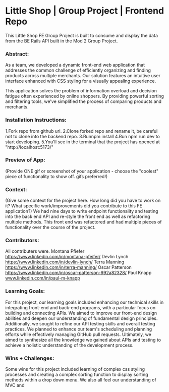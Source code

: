 # Little Shop | Group Project | Frontend  Repo

This Little Shop FE Group Project is built to consume and display the data from the BE Rails API built in the Mod 2 Group Project.  
 

### Abstract:

As a team, we developed a dynamic front-end web application that addresses the common challenge of efficiently organizing and finding products across multiple merchants. Our solution features an intuitive user interface enhanced with CSS styling for a visually appealing experience.

This application solves the problem of information overload and decision fatigue often experienced by online shoppers. By providing powerful sorting and filtering tools, we've simplified the process of comparing products and merchants.


### Installation Instructions:
1.Fork repo from github url.
2.Clone forked repo and rename it, be careful not to clone into the backend repo.
3.Runnpm install
4.Run npm run dev to start developing.
5.You'll see in the terminal that the project has opened at "http://localhost:5173/"

### Preview of App:
(Provide ONE gif or screenshot of your application - choose the "coolest" piece of functionality to show off. gifs preferred!)

### Context:
(Give some context for the project here. How long did you have to work on it? What specific work/improvements did you contribute to this FE application?)
We had nine days to write endpoint functionality and testing into the back end API and re-style the front end as well as refactoring multiple methods. This front end was refactored and had multiple pieces of functionality over the course of the project.
### Contributors:
All contributers were.
Montana Pfiefer
https://www.linkedin.com/in/montana-pfeifer/
Devlin Lynch
https://www.linkedin.com/in/devlin-lynch/
Terra Manning
https://www.linkedin.com/in/terra-manning/
Oscar Patterson
https://www.linkedin.com/in/oscar-patterson-992a82328/
Paul Knapp
www.linkedin.com/in/paul-m-knapp

### Learning Goals:
For this project, our learning goals included enhancing our technical skills in integrating front-end and back-end programs, with a particular focus on building and connecting APIs. 
We aimed to improve our front-end design abilities and deepen our understanding of fundamental design principles. Additionally, we sought to refine our API testing skills and overall testing practices. 
We planned to enhance our team's scheduling and planning efforts while effectively managing GitHub pull requests. Ultimately, we aimed to synthesize all the knowledge we gained about APIs and testing 
to achieve a holistic understanding of the development process.


### Wins + Challenges:
Some wins for this project included learning of complex css styling processes and creating a complex sorting function to display sorting methods within a drop down menu.
We also all feel our understanding of MVC and 
